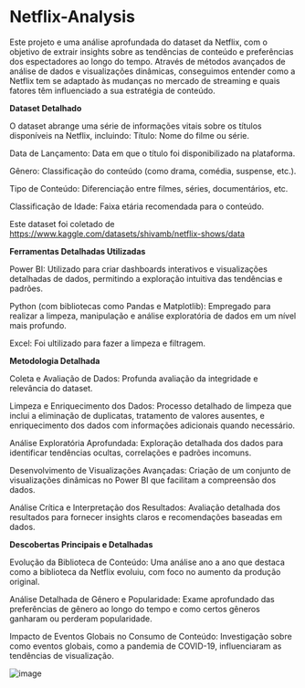 # Netflix-Analysis
Este projeto e uma análise aprofundada do dataset da Netflix, com o objetivo de extrair insights sobre as tendências de conteúdo e preferências dos espectadores ao longo do tempo. Através de métodos avançados de análise de dados e visualizações dinâmicas, conseguimos entender como a Netflix tem se adaptado às mudanças no mercado de streaming e quais fatores têm influenciado a sua estratégia de conteúdo.

**Dataset Detalhado**

O dataset abrange uma série de informações vitais sobre os títulos disponíveis na Netflix, incluindo:
Título: Nome do filme ou série.

Data de Lançamento: Data em que o título foi disponibilizado na plataforma.

Gênero: Classificação do conteúdo (como drama, comédia, suspense, etc.).

Tipo de Conteúdo: Diferenciação entre filmes, séries, documentários, etc.

Classificação de Idade: Faixa etária recomendada para o conteúdo.

Este dataset foi coletado de https://www.kaggle.com/datasets/shivamb/netflix-shows/data

**Ferramentas Detalhadas Utilizadas**

Power BI: Utilizado para criar dashboards interativos e visualizações detalhadas de dados, permitindo a exploração intuitiva das tendências e padrões.

Python (com bibliotecas como Pandas e Matplotlib): Empregado para realizar a limpeza, manipulação e análise exploratória de dados em um nível mais profundo.

Excel: Foi ultilizado para fazer a limpeza e filtragem.

**Metodologia Detalhada**

Coleta e Avaliação de Dados: Profunda avaliação da integridade e relevância do dataset.

Limpeza e Enriquecimento dos Dados: Processo detalhado de limpeza que inclui a eliminação de duplicatas, tratamento de valores ausentes, e enriquecimento dos dados com informações adicionais quando necessário.

Análise Exploratória Aprofundada: Exploração detalhada dos dados para identificar tendências ocultas, correlações e padrões incomuns.

Desenvolvimento de Visualizações Avançadas: Criação de um conjunto de visualizações dinâmicas no Power BI que facilitam a compreensão dos dados.

Análise Crítica e Interpretação dos Resultados: Avaliação detalhada dos resultados para fornecer insights claros e recomendações baseadas em dados.

**Descobertas Principais e Detalhadas**

Evolução da Biblioteca de Conteúdo: Uma análise ano a ano que destaca como a biblioteca da Netflix evoluiu, com foco no aumento da produção original.

Análise Detalhada de Gênero e Popularidade: Exame aprofundado das preferências de gênero ao longo do tempo e como certos gêneros ganharam ou perderam popularidade.

Impacto de Eventos Globais no Consumo de Conteúdo: Investigação sobre como eventos globais, como a pandemia de COVID-19, influenciaram as tendências de visualização.

![image](https://github.com/mariainmoro/Netflix-Analysis/assets/110839108/9207fc4d-217e-471c-a58f-579377e93281)





